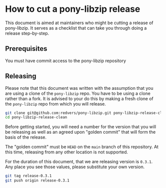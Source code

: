 # How to cut a pony-libzip release

This document is aimed at maintainers who might be cutting a release of pony-libzip. It serves as a checklist that can take you through doing a release step-by-step.

## Prerequisites

You must have commit access to the pony-libzip repository

## Releasing

Please note that this document was written with the assumption that you are using a clone of the `pony-libzip` repo. You have to be using a clone rather than a fork. It is advised to your do this by making a fresh clone of the `pony-libzip` repo from which you will release.

```bash
git clone git@github.com:redvers/pony-libzip.git pony-libzip-release-clean
cd pony-libzip-release-clean
```

Before getting started, you will need a number for the version that you will be releasing as well as an agreed upon "golden commit" that will form the basis of the release.

The "golden commit" must be `HEAD` on the `main` branch of this repository. At this time, releasing from any other location is not supported.

For the duration of this document, that we are releasing version is `0.3.1`. Any place you see those values, please substitute your own version.

```bash
git tag release-0.3.1
git push origin release-0.3.1
```
